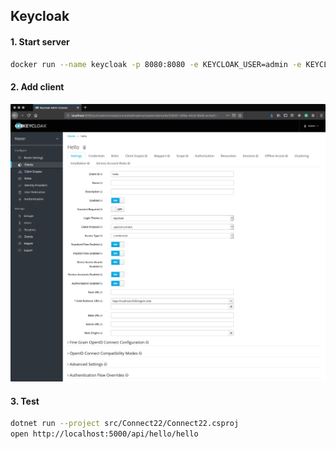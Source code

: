 ## Keycloak

#### 1. Start server

```bash
docker run --name keycloak -p 8080:8080 -e KEYCLOAK_USER=admin -e KEYCLOAK_PASSWORD=admin jboss/keycloak
```

#### 2. Add client

![](images/Client.png)

#### 3. Test

```bash
dotnet run --project src/Connect22/Connect22.csproj
open http://localhost:5000/api/hello/hello
```